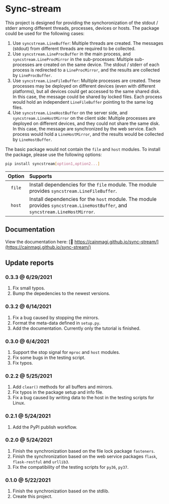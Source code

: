 # Sync-stream

This project is designed for providing the synchoronization of the stdout / stderr among different threads, processes, devices or hosts. The package could be used for the following cases:

1. Use `syncstream.LineBuffer`: Multiple threads are created. The messages (stdout) from different threads are required to be collected.
2. Use `syncstream.LineProcBuffer` in the main process, and `syncstream.LineProcMirror` in the sub-processes: Multiple sub-processes are created on the same device. The stdout / stderr of each process is redirected to a `LineProcMirror`, and the results are collected by `LineProcBuffer`.
3. Use `syncstream.LineFileBuffer`: Multiple processes are created. These processes may be deployed on different devices (even with different platforms), but all devices could get accessed to the same shared disk. In this case, the message could be shared by locked files. Each process would hold an independent `LineFileBuffer` pointing to the same log files.
4. Use `syncstream.LineHostBuffer` on the server side, and `syncstream.LineHostMirror` on the client side: Multiple processes are deployed on different devices, and they could not share the same disk. In this case, the message are synchronized by the web service. Each process would hold a `LineHostMirror`, and the results would be collected by `LineHostBuffer`.

The basic package would not contain the `file` and `host` modules. To install the package, please use the following options:

```bash
pip install syncstream[option1,option2...]
```

| Option  | Supports |
| :-----: | :------- |
| `file` | Install dependencies for the `file` module. The module provides `syncstream.LineFileBuffer`. |
| `host` | Install dependencies for the `host` module. The module provides `syncstream.LineHostBuffer`, and `syncstream.LineHostMirror`. |

## Documentation

View the documentation here: [:blue_book: https://cainmagi.github.io/sync-stream/](https://cainmagi.github.io/sync-stream/)

## Update reports

### 0.3.3 @ 6/29/2021

1. Fix small typos.
2. Bump the depedencies to the newest versions.

### 0.3.2 @ 6/14/2021

1. Fix a bug caused by stopping the mirrors.
2. Format the meta-data defined in `setup.py`.
3. Add the documentation. Currently only the tutorial is finished.

### 0.3.0 @ 6/4/2021

1. Support the stop signal for `mproc` and `host` modules.
2. Fix some bugs in the testing script.
3. Fix typos.

### 0.2.2 @ 5/25/2021

1. Add `clear()` methods for all buffers and mirrors.
2. Fix typos in the package setup and info file.
3. Fix a bug caused by writing data to the host in the testing scripts for Linux.

### 0.2.1 @ 5/24/2021

1. Add the PyPI publish workflow.

### 0.2.0 @ 5/24/2021

1. Finish the synchronization based on the file lock package `fasteners`.
2. Finish the synchronization based on the web service packages `flask`, `flask-restful` and `urllib3`.
3. Fix the compatibility of the testing scripts for `py36`, `py37`.

### 0.1.0 @ 5/22/2021

1. Finish the synchronization based on the stdlib.
2. Create this project.
